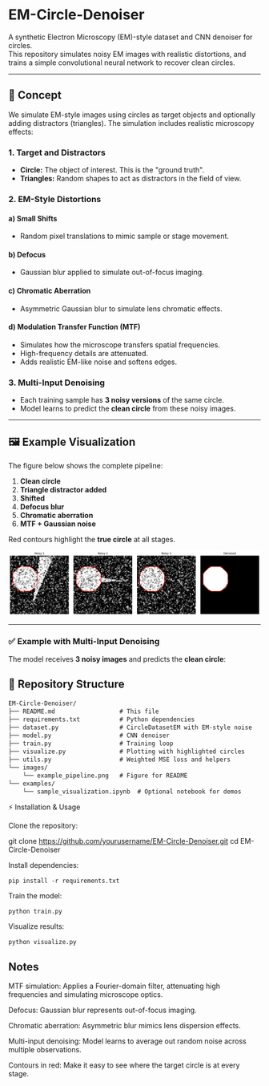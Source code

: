 # EM-Circle-Denoiser

A synthetic Electron Microscopy (EM)-style dataset and CNN denoiser for circles.  
This repository simulates noisy EM images with realistic distortions, and trains a simple convolutional neural network to recover clean circles.

---

## 🌟 Concept

We simulate EM-style images using circles as target objects and optionally adding distractors (triangles). The simulation includes realistic microscopy effects:

### 1. Target and Distractors
- **Circle:** The object of interest. This is the "ground truth".
- **Triangles:** Random shapes to act as distractors in the field of view.

### 2. EM-Style Distortions

#### a) Small Shifts
- Random pixel translations to mimic sample or stage movement.

#### b) Defocus
- Gaussian blur applied to simulate out-of-focus imaging.

#### c) Chromatic Aberration
- Asymmetric Gaussian blur to simulate lens chromatic effects.

#### d) Modulation Transfer Function (MTF)
- Simulates how the microscope transfers spatial frequencies.
- High-frequency details are attenuated.
- Adds realistic EM-like noise and softens edges.

### 3. Multi-Input Denoising
- Each training sample has **3 noisy versions** of the same circle.
- Model learns to predict the **clean circle** from these noisy images.

---

## 🖼️ Example Visualization

The figure below shows the complete pipeline:

1. **Clean circle**  
2. **Triangle distractor added**  
3. **Shifted**  
4. **Defocus blur**  
5. **Chromatic aberration**  
6. **MTF + Gaussian noise**  

Red contours highlight the **true circle** at all stages.

![EM Circle Pipeline](images/example_pipeline.png)

---

### ✅ Example with Multi-Input Denoising

The model receives **3 noisy images** and predicts the **clean circle**:

## 📂 Repository Structure
```
EM-Circle-Denoiser/
├── README.md                  # This file
├── requirements.txt           # Python dependencies
├── dataset.py                 # CircleDatasetEM with EM-style noise
├── model.py                   # CNN denoiser
├── train.py                   # Training loop
├── visualize.py               # Plotting with highlighted circles
├── utils.py                   # Weighted MSE loss and helpers
└── images/
    └── example_pipeline.png   # Figure for README
└── examples/
    └── sample_visualization.ipynb  # Optional notebook for demos

```

⚡ Installation & Usage

Clone the repository:

git clone https://github.com/yourusername/EM-Circle-Denoiser.git
cd EM-Circle-Denoiser


Install dependencies:
```
pip install -r requirements.txt
```

Train the model:
```
python train.py
```

Visualize results:
```
python visualize.py
```
## Notes

MTF simulation: Applies a Fourier-domain filter, attenuating high frequencies and simulating microscope optics.

Defocus: Gaussian blur represents out-of-focus imaging.

Chromatic aberration: Asymmetric blur mimics lens dispersion effects.

Multi-input denoising: Model learns to average out random noise across multiple observations.

Contours in red: Make it easy to see where the target circle is at every stage.

